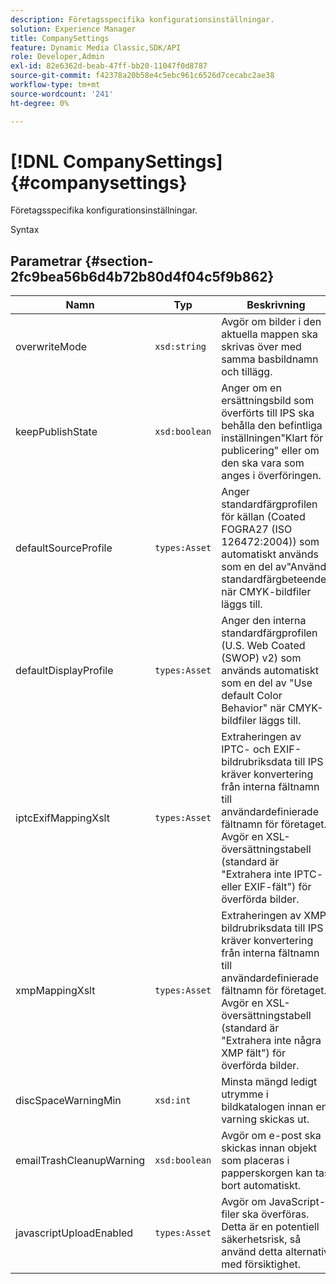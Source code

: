 ```yaml
---
description: Företagsspecifika konfigurationsinställningar.
solution: Experience Manager
title: CompanySettings
feature: Dynamic Media Classic,SDK/API
role: Developer,Admin
exl-id: 82e6362d-beab-47ff-bb20-11047f0d8787
source-git-commit: f42378a20b58e4c5ebc961c6526d7cecabc2ae38
workflow-type: tm+mt
source-wordcount: '241'
ht-degree: 0%

---
```


# [!DNL CompanySettings]{#companysettings}

Företagsspecifika konfigurationsinställningar.

Syntax

## Parametrar {#section-2fc9bea56b6d4b72b80d4f04c5f9b862}

| Namn | Typ | Beskrivning |
|---|---|---|
| overwriteMode | `xsd:string` | Avgör om bilder i den aktuella mappen ska skrivas över med samma basbildnamn och tillägg. |
| keepPublishState | `xsd:boolean` | Anger om en ersättningsbild som överförts till IPS ska behålla den befintliga inställningen&quot;Klart för publicering&quot; eller om den ska vara som anges i överföringen. |
| defaultSourceProfile | `types:Asset` | Anger standardfärgprofilen för källan (Coated FOGRA27 (ISO 126472:2004)) som automatiskt används som en del av&quot;Använd standardfärgbeteende&quot; när CMYK-bildfiler läggs till. |
| defaultDisplayProfile | `types:Asset` | Anger den interna standardfärgprofilen (U.S. Web Coated (SWOP) v2) som används automatiskt som en del av &quot;Use default Color Behavior&quot; när CMYK-bildfiler läggs till. |
| iptcExifMappingXslt | `types:Asset` | Extraheringen av IPTC- och EXIF-bildrubriksdata till IPS kräver konvertering från interna fältnamn till användardefinierade fältnamn för företaget. Avgör en XSL-översättningstabell (standard är &quot;Extrahera inte IPTC- eller EXIF-fält&quot;) för överförda bilder. |
| xmpMappingXslt | `types:Asset` | Extraheringen av XMP bildrubriksdata till IPS kräver konvertering från interna fältnamn till användardefinierade fältnamn för företaget. Avgör en XSL-översättningstabell (standard är &quot;Extrahera inte några XMP fält&quot;) för överförda bilder. |
| discSpaceWarningMin | `xsd:int` | Minsta mängd ledigt utrymme i bildkatalogen innan en varning skickas ut. |
| emailTrashCleanupWarning | `xsd:boolean` | Avgör om e-post ska skickas innan objekt som placeras i papperskorgen kan tas bort automatiskt. |
| javascriptUploadEnabled | `types:Asset` | Avgör om JavaScript-filer ska överföras. Detta är en potentiell säkerhetsrisk, så använd detta alternativ med försiktighet. |
